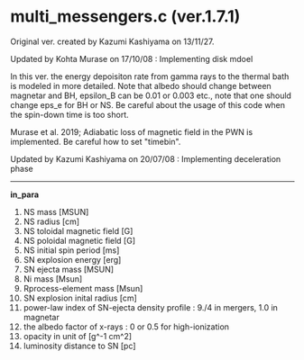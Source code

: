 # multi_messengers.c (ver.1.7.1)
  
Original ver. created by Kazumi Kashiyama on 13/11/27.

Updated by Kohta Murase on 17/10/08 : Implementing disk mdoel

In this ver. the energy depoisiton rate from gamma rays to the thermal bath is modeled in more detailed.
Note that albedo should change between magnetar and BH, epsilon_B can be 0.01 or 0.003 etc., note that one should change eps_e for BH or NS.
Be careful about the usage of this code when the spin-down time is too short.

Murase et al. 2019; Adiabatic loss of magnetic field in the PWN is implemented. Be careful how to set "timebin". 

Updated by Kazumi Kashiyama on 20/07/08 : Implementing deceleration phase

---

**in_para**
<list of input parameters>
1. NS mass [MSUN]
2. NS radius [cm]
3. NS toloidal magnetic field [G]
4. NS poloidal magnetic field [G]
5. NS initial spin period [ms]
6. SN explosion energy [erg]
7. SN ejecta mass [MSUN]
8. Ni mass [Msun]
9. Rprocess-element mass [Msun]
10. SN explosion inital radius [cm] 
11. power-law index of SN-ejecta density profile : 9./4 in mergers, 1.0 in magnetar 
12. the albedo factor of x-rays : 0 or 0.5 for high-ionization
13. opacity in unit of [g^-1 cm^2]
14. luminosity distance to SN [pc]
